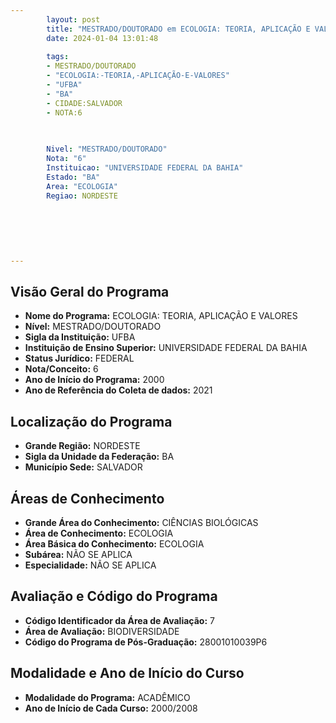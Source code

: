 ```yaml
---
        layout: post
        title: "MESTRADO/DOUTORADO em ECOLOGIA: TEORIA, APLICAÇÃO E VALORES na UFBA  "
        date: 2024-01-04 13:01:48
     
        tags:
        - MESTRADO/DOUTORADO
        - "ECOLOGIA:-TEORIA,-APLICAÇÃO-E-VALORES"
        - "UFBA"
        - "BA"
        - CIDADE:SALVADOR
        - NOTA:6
        
       

        Nivel: "MESTRADO/DOUTORADO"
        Nota: "6"
        Instituicao: "UNIVERSIDADE FEDERAL DA BAHIA"
        Estado: "BA"
        Area: "ECOLOGIA"
        Regiao: NORDESTE
        
        
        
        
        
        
---
```

## Visão Geral do Programa
- **Nome do Programa:** ECOLOGIA: TEORIA, APLICAÇÃO E VALORES
- **Nível:** MESTRADO/DOUTORADO
- **Sigla da Instituição:** UFBA
- **Instituição de Ensino Superior:** UNIVERSIDADE FEDERAL DA BAHIA
- **Status Jurídico:** FEDERAL
- **Nota/Conceito:** 6
- **Ano de Início do Programa:** 2000
- **Ano de Referência do Coleta de dados:** 2021

## Localização do Programa
- **Grande Região:** NORDESTE
- **Sigla da Unidade da Federação:** BA
- **Município Sede:** SALVADOR

## Áreas de Conhecimento
- **Grande Área do Conhecimento:** CIÊNCIAS BIOLÓGICAS
- **Área de Conhecimento:** ECOLOGIA
- **Área Básica do Conhecimento:** ECOLOGIA
- **Subárea:** NÃO SE APLICA
- **Especialidade:** NÃO SE APLICA

## Avaliação e Código do Programa
- **Código Identificador da Área de Avaliação:** 7
- **Área de Avaliação:** BIODIVERSIDADE
- **Código do Programa de Pós-Graduação:** 28001010039P6


## Modalidade e Ano de Início do Curso
- **Modalidade do Programa:** ACADÊMICO
- **Ano de Início de Cada Curso:** 2000/2008
